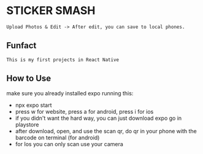 # STICKER SMASH
	Upload Photos & Edit -> After edit, you can save to local phones.

## Funfact
	This is my first projects in React Native

## How to Use
  make sure you already installed expo
  running this:
- npx expo start
- press w for website, press a for android, press i for ios
- if you didn't want the hard way, you can just download expo go in playstore
- after download, open, and use the scan qr, do qr in your phone with the barcode on terminal (for android)
- for Ios you can only scan use your camera